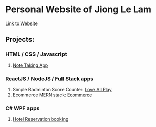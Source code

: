 # Personal Website of Jiong Le Lam
[Link to Website](daily-dev-jake.github.io)

## Projects:

### HTML / CSS / Javascript
1. [Note Taking App](https://daily-dev-jake.github.io/notetakingapp/)

### ReactJS / NodeJS / Full Stack apps
1. Simple Badminton Score Counter: [Love All Play](https://love-all-play.onrender.com)
2. Ecommerce MERN stack: [Ecommerce]()

### C# WPF apps
1. [Hotel Reservation booking](https://github.com/daily-dev-jake/WPF-Reserve-Hotel-Booking)

